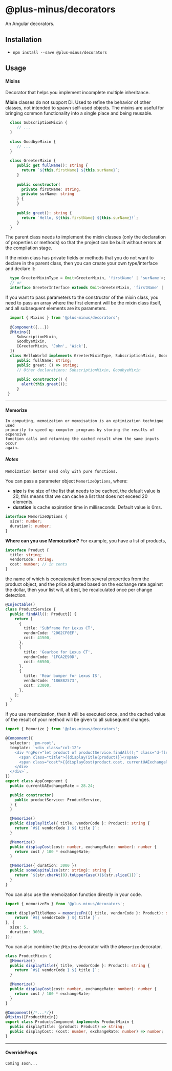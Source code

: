 # @plus-minus/decorators

An Angular decorators.

## Installation

- `npm install --save @plus-minus/decorators`

## Usage

#### Mixins

Decorator that helps you implement incomplete multiple inheritance.

**Mixin** classes do not support DI. Used to refine the behavior of other classes,
not intended to spawn self-used objects. The mixins are useful for bringing common
functionality into a single place and being reusable.

```ts
  class SubscriptionMixin {
     // ...
  }
 
  class GoodbyeMixin {
     // ...
  }
 
  class GreeterMixin {
     public get fullName(): string {
       return `${this.firstName} ${this.surName}`;
     }
 
     public constructor(
       private firstName: string,
       private surName: string
     ) {
     }
 
     public greet(): string {
       return `Hello, ${this.firstName} ${this.surName}!`;
     }
  }
```

The parent class needs to implement the mixin classes (only the declaration of properties or methods)
so that the project can be built without errors at the compilation stage.

If the mixin class has private fields or methods that you do not want
to declare in the parent class, then you can create your own type/interface and declare it:

```ts
  type GreeterMixinType = Omit<GreeterMixin, 'firstName' | 'surName'>;
  // or
  interface GreeterInterface extends Omit<GreeterMixin, 'firstName' | 'surName'> {}
```

If you want to pass parameters to the constructor of the mixin class,
you need to pass an array where the first element will be the mixin class itself,
and all subsequent elements are its parameters.

```ts
  import { Mixins } from '@plus-minus/decorators';
 
  @Component({...})
  @Mixins([
     SubscriptionMixin,
     GoodbyeMixin,
     [GreeterMixin, 'John', 'Wick'],
  ])
  class HelloWorld implements GreeterMixinType, SubscriptionMixin, GoodbyeMixin {
     public fullName: string;
     public greet: () => string;
     // Other declarations: SubscriptionMixin, GoodbyeMixin
 
     public constructor() {
       alert(this.greet());
     }
 }
```
----

#### Memorize
    In computing, memoization or memoisation is an optimization technique used
    primarily to speed up computer programs by storing the results of expensive
    function calls and returning the cached result when the same inputs occur
    again.

##### Notes
    Memoization better used only with pure functions.

You can pass a parameter object `MemorizeOptions`, where: 
* **size** is the size of the list that needs to be cached, the default value is 20, this means that we can cache a list that does not exceed 20 elements.
* **duration** is cache expiration time in milliseconds. Default value is 0ms.

```ts
interface MemorizeOptions {
  size?: number;
  duration?: number;
}
```

**Where can you use Memoization?** For example, you have a list of products,

```ts
interface Product {
  title: string;
  vendorCode: string;
  cost: number; // in cents
}
```

the name of which is concatenated from several properties from the product object, and the price adjusted based on the exchange rate against the dollar, then your list will, at best, be recalculated once per change detection.

```ts
@Injectable()
class ProductService {
  public findAll(): Product[] {
    return [
      {
        title: 'Subframe for Lexus CT',
        vendorCode: '2062CF0EF',
        cost: 41500,
      },
      {
        title: 'Gearbox for Lexus CT',
        vendorCode: '1FCA2E90D',
        cost: 66500,
      },
      {
        title: 'Rear bumper for Lexus IS',
        vendorCode: '186882573',
        cost: 23000,
      },
    ];
  }
}
```

If you use memoization, then it will be executed once, and the cached value of the result of your method will be given to all subsequent changes.

```ts
import { Memorize } from '@plus-minus/decorators';

@Component({
  selector: 'pm-root',
  template: `<div class="col-12">
    <div *ngFor="let product of productService.findAll();" class="d-flex flex-column mb-4">
      <span class="title">{{displayTitle(product)}}</span>
      <span class="cost">{{displayCost(product.cost, currentUAExchangeRate) | currency:'USD'}}</span>
    </div>
  </div>`,
})
export class AppComponent {
  public currentUAExchangeRate = 28.24;

  public constructor(
    public productService: ProductService,
  ) {
  }

  @Memorize()
  public displayTitle({ title, vendorCode }: Product): string {
    return `#${ vendorCode } ${ title }`;
  }

  @Memorize()
  public displayCost(cost: number, exchangeRate: number): number {
    return cost / 100 * exchangeRate;
  }

  @Memorize({ duration: 3000 })
  public someCapitalize(str: string): string {
    return `${str.charAt(0).toUpperCase()}${str.slice(1)}`;
  }
}
```

You can also use the memoization function directly in your code.

```ts
import { memorizeFn } from '@plus-minus/decorators';

const displayTitleMemo = memorizeFn(({ title, vendorCode }: Product): string => {
    return `#${ vendorCode } ${ title }`;
}, { 
  size: 5,
  duration: 3000,
});
```

You can also combine the `@Mixins` decorator with the `@Memorize` decorator.

```ts
class ProductMixin {
  @Memorize()
  public displayTitle({ title, vendorCode }: Product): string {
    return `#${ vendorCode } ${ title }`;
  }

  @Memorize()
  public displayCost(cost: number, exchangeRate: number): number {
    return cost / 100 * exchangeRate;
  }
}

@Component({/*...*/})
@Mixins([ProductMixin])
export class ProductsComponent implements ProductMixin {
  public displayTitle: (product: Product) => string;
  public displayCost: (cost: number, exchangeRate: number) => number;
}
```
----

#### OverrideProps
    Coming soon...
